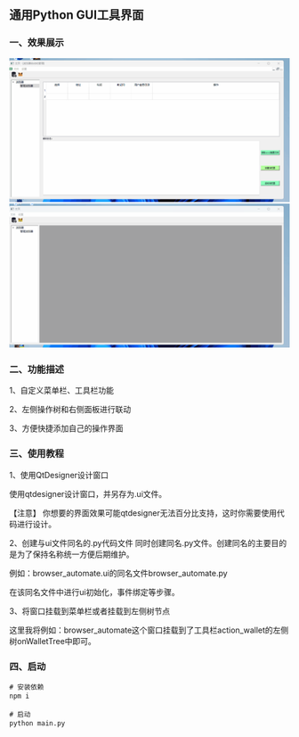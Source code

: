 ## 通用Python GUI工具界面

### 一、效果展示
![demo](./screenshots/demo.gif)
![demo2](./screenshots/demo2.gif)
### 二、功能描述
1、自定义菜单栏、工具栏功能

2、左侧操作树和右侧面板进行联动

3、方便快捷添加自己的操作界面

### 三、使用教程

1、使用QtDesigner设计窗口

使用qtdesigner设计窗口，并另存为.ui文件。

【注意】
你想要的界面效果可能qtdesigner无法百分比支持，这时你需要使用代码进行设计。

2、创建与ui文件同名的.py代码文件
同时创建同名.py文件。创建同名的主要目的是为了保持名称统一方便后期维护。

例如：browser_automate.ui的同名文件browser_automate.py

在该同名文件中进行ui初始化，事件绑定等步骤。

3、将窗口挂载到菜单栏或者挂载到左侧树节点

这里我将例如：browser_automate这个窗口挂载到了工具栏action_wallet的左侧树onWalletTree中即可。

### 四、启动

```
# 安装依赖
npm i

# 启动
python main.py

```